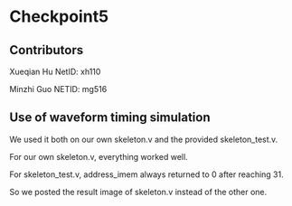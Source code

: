 # Checkpoint5
## Contributors
Xueqian Hu NetID: xh110

Minzhi Guo NETID: mg516

## Use of waveform timing simulation
We used it both on our own skeleton.v and the provided skeleton_test.v.

For our own skeleton.v, everything worked well.

For skeleton_test.v, address_imem always returned to 0 after reaching 31.

So we posted the result image of skeleton.v instead of the other one.

